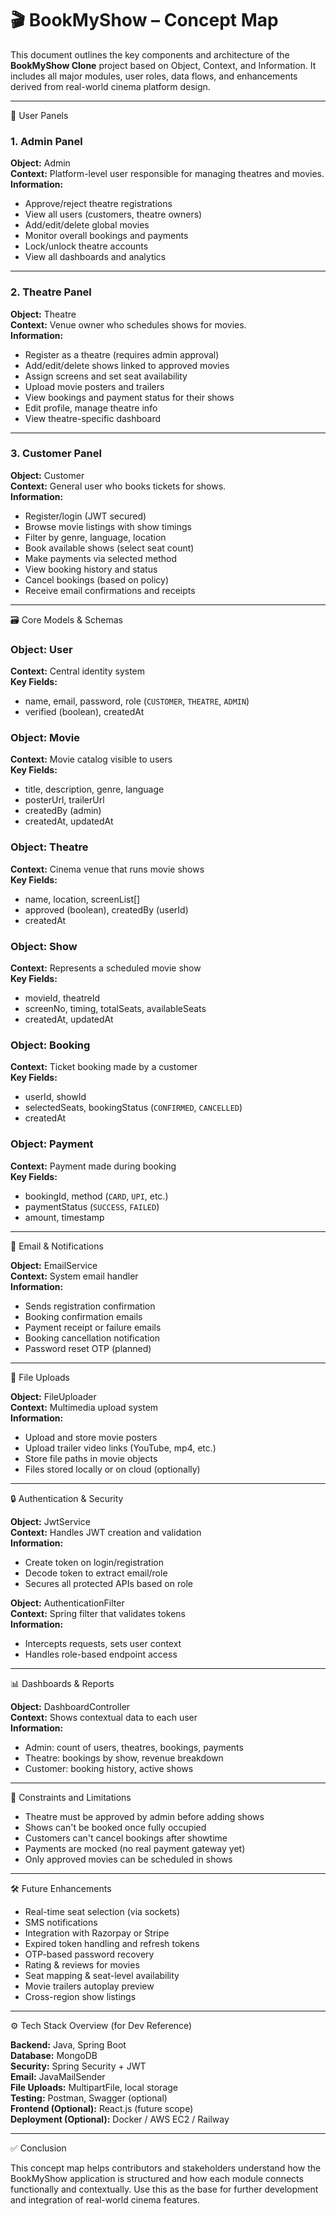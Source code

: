 # 🎬 BookMyShow – Concept Map

This document outlines the key components and architecture of the **BookMyShow Clone** project based on Object, Context, and Information. It includes all major modules, user roles, data flows, and enhancements derived from real-world cinema platform design.

---

🔐 User Panels

### 1. Admin Panel

**Object:** Admin  
**Context:** Platform-level user responsible for managing theatres and movies.  
**Information:**
- Approve/reject theatre registrations
- View all users (customers, theatre owners)
- Add/edit/delete global movies
- Monitor overall bookings and payments
- Lock/unlock theatre accounts
- View all dashboards and analytics

---

### 2. Theatre Panel

**Object:** Theatre  
**Context:** Venue owner who schedules shows for movies.  
**Information:**
- Register as a theatre (requires admin approval)
- Add/edit/delete shows linked to approved movies
- Assign screens and set seat availability
- Upload movie posters and trailers
- View bookings and payment status for their shows
- Edit profile, manage theatre info
- View theatre-specific dashboard

---

### 3. Customer Panel

**Object:** Customer  
**Context:** General user who books tickets for shows.  
**Information:**
- Register/login (JWT secured)
- Browse movie listings with show timings
- Filter by genre, language, location
- Book available shows (select seat count)
- Make payments via selected method
- View booking history and status
- Cancel bookings (based on policy)
- Receive email confirmations and receipts

---

🗃️ Core Models & Schemas

### **Object:** User  
**Context:** Central identity system  
**Key Fields:**  
- name, email, password, role (`CUSTOMER`, `THEATRE`, `ADMIN`)  
- verified (boolean), createdAt  

### **Object:** Movie  
**Context:** Movie catalog visible to users  
**Key Fields:**  
- title, description, genre, language  
- posterUrl, trailerUrl  
- createdBy (admin)  
- createdAt, updatedAt  

### **Object:** Theatre  
**Context:** Cinema venue that runs movie shows  
**Key Fields:**  
- name, location, screenList[]  
- approved (boolean), createdBy (userId)  
- createdAt  

### **Object:** Show  
**Context:** Represents a scheduled movie show  
**Key Fields:**  
- movieId, theatreId  
- screenNo, timing, totalSeats, availableSeats  
- createdAt, updatedAt  

### **Object:** Booking  
**Context:** Ticket booking made by a customer  
**Key Fields:**  
- userId, showId  
- selectedSeats, bookingStatus (`CONFIRMED`, `CANCELLED`)  
- createdAt  

### **Object:** Payment  
**Context:** Payment made during booking  
**Key Fields:**  
- bookingId, method (`CARD`, `UPI`, etc.)  
- paymentStatus (`SUCCESS`, `FAILED`)  
- amount, timestamp  

---

📧 Email & Notifications

**Object:** EmailService  
**Context:** System email handler  
**Information:**
- Sends registration confirmation  
- Booking confirmation emails  
- Payment receipt or failure emails  
- Booking cancellation notification  
- Password reset OTP (planned)  

---

📁 File Uploads

**Object:** FileUploader  
**Context:** Multimedia upload system  
**Information:**
- Upload and store movie posters  
- Upload trailer video links (YouTube, mp4, etc.)  
- Store file paths in movie objects  
- Files stored locally or on cloud (optionally)  

---

🔒 Authentication & Security

**Object:** JwtService  
**Context:** Handles JWT creation and validation  
**Information:**
- Create token on login/registration  
- Decode token to extract email/role  
- Secures all protected APIs based on role  

**Object:** AuthenticationFilter  
**Context:** Spring filter that validates tokens  
**Information:**
- Intercepts requests, sets user context  
- Handles role-based endpoint access  

---

📊 Dashboards & Reports

**Object:** DashboardController  
**Context:** Shows contextual data to each user  
**Information:**
- Admin: count of users, theatres, bookings, payments  
- Theatre: bookings by show, revenue breakdown  
- Customer: booking history, active shows  

---

🚫 Constraints and Limitations

- Theatre must be approved by admin before adding shows  
- Shows can't be booked once fully occupied  
- Customers can't cancel bookings after showtime  
- Payments are mocked (no real payment gateway yet)  
- Only approved movies can be scheduled in shows  

---

🛠️ Future Enhancements

- Real-time seat selection (via sockets)  
- SMS notifications  
- Integration with Razorpay or Stripe  
- Expired token handling and refresh tokens  
- OTP-based password recovery  
- Rating & reviews for movies  
- Seat mapping & seat-level availability  
- Movie trailers autoplay preview  
- Cross-region show listings  

---

⚙️ Tech Stack Overview (for Dev Reference)

**Backend:** Java, Spring Boot  
**Database:** MongoDB  
**Security:** Spring Security + JWT  
**Email:** JavaMailSender  
**File Uploads:** MultipartFile, local storage  
**Testing:** Postman, Swagger (optional)  
**Frontend (Optional):** React.js (future scope)  
**Deployment (Optional):** Docker / AWS EC2 / Railway  

---

✅ Conclusion

This concept map helps contributors and stakeholders understand how the BookMyShow application is structured and how each module connects functionally and contextually. Use this as the base for further development and integration of real-world cinema features.
